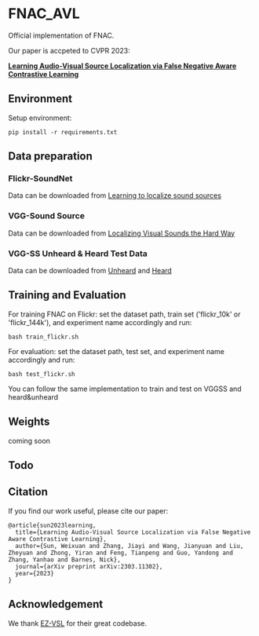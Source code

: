 # FNAC_AVL

Official implementation of FNAC. 

Our paper is accpeted to CVPR 2023:

[**Learning Audio-Visual Source Localization via False Negative Aware Contrastive Learning**](https://arxiv.org/abs/2303.11302)

## Environment

Setup  environment:

```
pip install -r requirements.txt
```

## Data preparation
###  Flickr-SoundNet

Data can be downloaded from [Learning to localize sound sources](https://github.com/ardasnck/learning_to_localize_sound_source)

###  VGG-Sound Source

Data can be downloaded from [Localizing Visual Sounds the Hard Way](https://github.com/hche11/Localizing-Visual-Sounds-the-Hard-Way)

###  VGG-SS Unheard & Heard Test Data 

Data can be downloaded from [Unheard](https://github.com/stoneMo/EZ-VSL/blob/main/metadata/vggss_unheard_test.csv) and [Heard](https://github.com/stoneMo/EZ-VSL/blob/main/metadata/vggss_heard_test.csv)

## Training and Evaluation

For training FNAC on Flickr:
set the dataset path, train set ('flickr_10k' or 'flickr_144k'), and experiment name accordingly and run:
```
bash train_flickr.sh
```
For evaluation:
set the dataset path, test set, and experiment name accordingly and run:
```
bash test_flickr.sh
```

You can follow the same implementation to train and test on VGGSS and heard&unheard


## Weights
coming soon

## Todo


## Citation

If you find our work useful, please cite our paper:
```
@article{sun2023learning,
  title={Learning Audio-Visual Source Localization via False Negative Aware Contrastive Learning},
  author={Sun, Weixuan and Zhang, Jiayi and Wang, Jianyuan and Liu, Zheyuan and Zhong, Yiran and Feng, Tianpeng and Guo, Yandong and Zhang, Yanhao and Barnes, Nick},
  journal={arXiv preprint arXiv:2303.11302},
  year={2023}
}
```

## Acknowledgement
We thank [EZ-VSL](https://github.com/stoneMo/EZ-VSL) for their great codebase.
